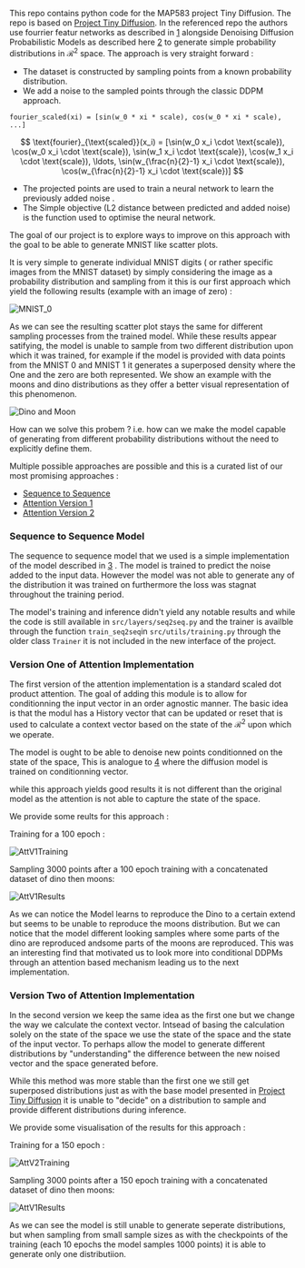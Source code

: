 This repo contains python code for the MAP583 project Tiny Diffusion. The repo is based on [Project Tiny Diffusion](https://github.com/dataflowr/Project-tiny-diffusion). In the referenced repo the authors use fourrier featur networks as described in [1](https://arxiv.org/abs/2006.10739) alongside Denoising Diffusion Probabilistic Models as described here [2](https://arxiv.org/abs/2006.11239) to generate simple probability distributions in $\mathcal{R}^{2}$ space. The approach is very straight forward : 
- The dataset is constructed by sampling points from a known probability distribution. 
- We add a noise to the sampled points through the classic DDPM approach. 

`fourier_scaled(xi) = [sin(w_0 * xi * scale), cos(w_0 * xi * scale), ...]`


$$
\text{fourier}_{\text{scaled}}(x_i) = [\sin(w_0 x_i \cdot \text{scale}), \cos(w_0 x_i \cdot \text{scale}), \sin(w_1 x_i \cdot \text{scale}), \cos(w_1 x_i \cdot \text{scale}), \ldots, \sin(w_{\frac{n}{2}-1} x_i \cdot \text{scale}), \cos(w_{\frac{n}{2}-1} x_i \cdot \text{scale})]
$$

- The projected points are used to train a neural network to learn the previously added noise .
- The Simple objective (L2 distance between predicted and added noise) is the function used to optimise the neural network.


The goal of our project is to explore ways to improve on this approach with the goal to be able to generate MNIST like scatter plots. 

It is very simple to generate individual MNIST digits ( or rather specific images from the MNIST dataset) by simply considering the image as a probability distribution and sampling from it this is our first approach which yield the following results (example with an image of zero) : 

![MNIST_0](readme_assets/0_Readme.png)

As we can see the resulting scatter plot stays the same for different sampling processes from the trained model. While these results appear satifying, the model is unable to sample from two different distribution upon which it was trained, for example if the model is provided with data points from the MNIST 0 and MNIST 1 it generates a superposed density where the One and the zero are both represented. We show an example with the moons and dino distributions as they offer a better visual representation of this phenomenon. 

![Dino and Moon](readme_assets/shuffled_dino_moons.png)

How can we solve this probem ? i.e. how can we make the model capable of generating from different probability distributions without the need to explicitly define them.  



Multiple possible approaches are possible and this is a curated list of our most promising approaches : 

- [Sequence to Sequence](#sequence-to-sequence-model)
- [Attention Version 1](#version-one-of-attention-implementation)
- [Attention Version 2](#version-two-of-attention-implementation) 


### Sequence to Sequence Model

The sequence to sequence model that we used is a simple implementation of the model described in [3](https://arxiv.org/abs/1409.3215) . The model is trained to predict the noise added to the input data. However the model was not able to generate any of the distribution it was trained on furthermore the loss was stagnat throughout the training period.  

The model's training and inference didn't yield any notable results and while the code is still available in `src/layers/seq2seq.py` and the trainer is availble through the function `train_seq2seq`in `src/utils/training.py` through the older class `Trainer` it is not included in the new interface of the project. 


### Version One of Attention Implementation

The first version of the attention implementation is a standard scaled dot product attention. The goal of adding this module is to allow for conditionning the input vector in an order agnostic manner. The basic idea is that the modul has a History vector that can be updated or reset that is used to calculate a context vector based on the state of the $\mathcal{R}^{2}$ upon which we operate. 

The model is ought to be able to denoise new points conditionned on the state of the space, This is analogue to [4](https://arxiv.org/pdf/2207.12598.pdf) where the diffusion model is trained on conditionning vector. 

while this approach yields good results it is not different than the original model as the attention is not able to capture the state of the space.

We provide some reults for this approach :

Training for a 100 epoch : 

![AttV1Training](readme_assets/AttV1_training.png)

Sampling 3000 points after a 100 epoch training with a concatenated dataset of dino then moons: 

![AttV1Results](readme_assets/Attv1_sampling.png)

As we can notice the Model learns to reproduce the Dino to a certain extend but seems to be unable to reproduce the moons distribution. But we can notice that the model different looking samples where some parts of the dino are reproduced andsome parts of the moons are reproduced. This was an interesting find that motivated us to look more into conditional DDPMs through an attention based mechanism leading us to the next implementation. 


### Version Two of Attention Implementation

In the second version we keep the same idea as the first one but we change the way we calculate the context vector. Intsead of basing the calculation solely on the state of the space we use the state of the space and the state of the input vector. To perhaps allow the model to generate different distributions by "understanding" the difference between the new noised vector and the space generated before. 

While this method was more stable than the first one we still get superposed distributions just as with the base model presented in [Project Tiny Diffusion](https://github.com/dataflowr/Project-tiny-diffusion) it is unable to "decide" on a distribution to sample and provide different distributions during inference. 

We provide some visualisation of the results for this approach : 


Training for a 150 epoch : 

![AttV2Training](readme_assets/AttV2_training.png)

Sampling 3000 points after a 150 epoch training with a concatenated dataset of dino then moons: 

![AttV1Results](readme_assets/Attv2_sampling.png)


As we can see the model is still unable to generate seperate distributions, but when sampling from small sample sizes as with the checkpoints of the training (each 10 epochs the model samples 1000 points) it is able to generate only one distributiion. 

